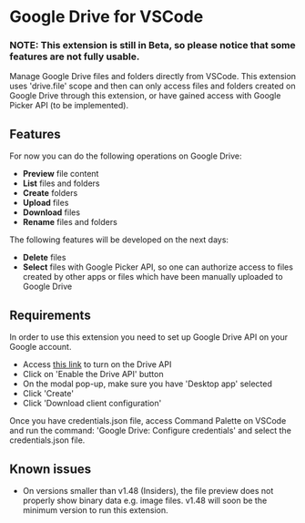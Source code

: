 # Google Drive for VSCode

### **NOTE: This extension is still in Beta, so please notice that some features are not fully usable**.

Manage Google Drive files and folders directly from VSCode. This extension uses 'drive.file' scope and then can only access files and folders created on Google Drive through this extension, or have gained access with Google Picker API (to be implemented).

## Features
For now you can do the following operations on Google Drive:
   
   - **Preview** file content
   - **List** files and folders
   - **Create** folders
   - **Upload** files
   - **Download** files
   - **Rename** files and folders

The following features will be developed on the next days:
   - **Delete** files
   - **Select** files with Google Picker API, so one can authorize access to files created by other apps or files which have been manually uploaded to Google Drive

## Requirements
In order to use this extension you need to set up Google Drive API on your Google account.

   * Access [this link](https://developers.google.com/drive/api/v3/quickstart/nodejs) to turn on the Drive API
   * Click on 'Enable the Drive API' button
   * On the modal pop-up, make sure you have 'Desktop app' selected
   * Click 'Create'
   * Click 'Download client configuration'
   
Once you have credentials.json file, access Command Palette on VSCode and run the command: 'Google Drive: Configure credentials' and select the credentials.json file.

## Known issues
   * On versions smaller than v1.48 (Insiders), the file preview does not properly show binary data e.g. image files. v1.48 will soon be the minimum version to run this extension. 

